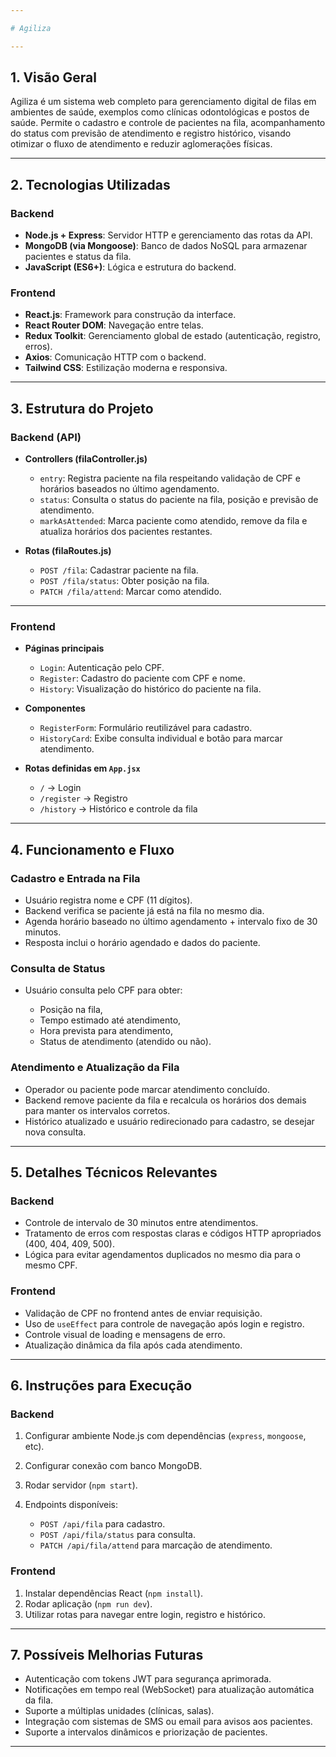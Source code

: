 ```yaml
---

# Agiliza 

---
```


## 1. Visão Geral

Agiliza é um sistema web completo para gerenciamento digital de filas em ambientes de saúde, exemplos como clínicas odontológicas e postos de saúde.
Permite o cadastro e controle de pacientes na fila, acompanhamento do status com previsão de atendimento e registro histórico, visando otimizar o fluxo de atendimento e reduzir aglomerações físicas.

---

## 2. Tecnologias Utilizadas

### Backend

* **Node.js + Express**: Servidor HTTP e gerenciamento das rotas da API.
* **MongoDB (via Mongoose)**: Banco de dados NoSQL para armazenar pacientes e status da fila.
* **JavaScript (ES6+)**: Lógica e estrutura do backend.


### Frontend

* **React.js**: Framework para construção da interface.
* **React Router DOM**: Navegação entre telas.
* **Redux Toolkit**: Gerenciamento global de estado (autenticação, registro, erros).
* **Axios**: Comunicação HTTP com o backend.
* **Tailwind CSS**: Estilização moderna e responsiva.

---

## 3. Estrutura do Projeto

### Backend (API)

* **Controllers (filaController.js)**

  * `entry`: Registra paciente na fila respeitando validação de CPF e horários baseados no último agendamento.
  * `status`: Consulta o status do paciente na fila, posição e previsão de atendimento.
  * `markAsAttended`: Marca paciente como atendido, remove da fila e atualiza horários dos pacientes restantes.

* **Rotas (filaRoutes.js)**

  * `POST /fila`: Cadastrar paciente na fila.
  * `POST /fila/status`: Obter posição na fila.
  * `PATCH /fila/attend`: Marcar como atendido.

---

### Frontend

* **Páginas principais**

  * `Login`: Autenticação pelo CPF.
  * `Register`: Cadastro do paciente com CPF e nome.
  * `History`: Visualização do histórico do paciente na fila.

* **Componentes**

  * `RegisterForm`: Formulário reutilizável para cadastro.
  * `HistoryCard`: Exibe consulta individual e botão para marcar atendimento.

* **Rotas definidas em `App.jsx`**

  * `/` → Login
  * `/register` → Registro
  * `/history` → Histórico e controle da fila

---

## 4. Funcionamento e Fluxo

### Cadastro e Entrada na Fila

* Usuário registra nome e CPF (11 dígitos).
* Backend verifica se paciente já está na fila no mesmo dia.
* Agenda horário baseado no último agendamento + intervalo fixo de 30 minutos.
* Resposta inclui o horário agendado e dados do paciente.

### Consulta de Status

* Usuário consulta pelo CPF para obter:

  * Posição na fila,
  * Tempo estimado até atendimento,
  * Hora prevista para atendimento,
  * Status de atendimento (atendido ou não).

### Atendimento e Atualização da Fila

* Operador ou paciente pode marcar atendimento concluído.
* Backend remove paciente da fila e recalcula os horários dos demais para manter os intervalos corretos.
* Histórico atualizado e usuário redirecionado para cadastro, se desejar nova consulta.

---

## 5. Detalhes Técnicos Relevantes

### Backend

* Controle de intervalo de 30 minutos entre atendimentos.
* Tratamento de erros com respostas claras e códigos HTTP apropriados (400, 404, 409, 500).
* Lógica para evitar agendamentos duplicados no mesmo dia para o mesmo CPF.

### Frontend

* Validação de CPF no frontend antes de enviar requisição.
* Uso de `useEffect` para controle de navegação após login e registro.
* Controle visual de loading e mensagens de erro.
* Atualização dinâmica da fila após cada atendimento.

---

## 6. Instruções para Execução

### Backend

1. Configurar ambiente Node.js com dependências (`express`, `mongoose`, etc).
2. Configurar conexão com banco MongoDB.
3. Rodar servidor (`npm start`).
4. Endpoints disponíveis:

   * `POST /api/fila` para cadastro.
   * `POST /api/fila/status` para consulta.
   * `PATCH /api/fila/attend` para marcação de atendimento.

### Frontend

1. Instalar dependências React (`npm install`).
2. Rodar aplicação (`npm run dev`).
4. Utilizar rotas para navegar entre login, registro e histórico.

---

## 7. Possíveis Melhorias Futuras

* Autenticação com tokens JWT para segurança aprimorada.
* Notificações em tempo real (WebSocket) para atualização automática da fila.
* Suporte a múltiplas unidades (clínicas, salas).
* Integração com sistemas de SMS ou email para avisos aos pacientes.
* Suporte a intervalos dinâmicos e priorização de pacientes.

---
